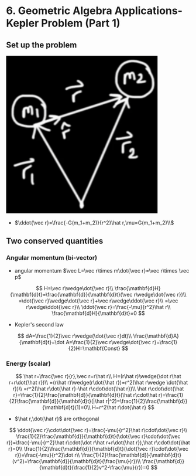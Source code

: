 # 6. Geometric Algebra Applications-Kepler Problem (Part 1)

## Set up the problem

![image-20221203221943595](./img/image-20221203221943595.png)

- $\ddot{\vec r}=\frac{-G(m_1+m_2)}{r^2}\hat r,\mu=G(m_1+m_2)\\$

## Two conserved quantities

### Angular momentum (bi-vector)

- angular momentum $\vec L=\vec r\times m\dot{\vec r}=\vec r\times \vec p$

$$
H=\vec r\wedge\dot{\vec r}\\
\frac{\mathbf{d}H}{\mathbf{d}t}=\frac{\mathbf{d}}{\mathbf{d}t}(\vec r\wedge\dot{\vec r})\\
=\dot{\vec r}\wedge\dot{\vec r}+\vec r\wedge\ddot{\vec r}\\
=\vec r\wedge\ddot{\vec r}\\
\ddot{\vec r}=\frac{-\mu}{r^2}\hat r\\
\frac{\mathbf{d}H}{\mathbf{d}t}=0
$$

- Kepler's second law

$$
dA=\frac{1}{2}\vec r\wedge(\dot{\vec r}dt)\\
\frac{\mathbf{d}A}{\mathbf{d}t}=\dot A=\frac{1}{2}\vec r\wedge\dot{\vec r}=\frac{1}{2}H=\mathbf{Const}
$$

### Energy (scalar)

$$
\hat r=\frac{\vec r}{r},\vec r=r\hat r\\
H=(r\hat r)\wedge(\dot r\hat r+r\dot{\hat r})\\
=(r\hat r)\wedge(r\dot{\hat r})=r^2(\hat r\wedge \dot{\hat r})\\
=r^2(\hat r\dot{\hat r}-\hat r\cdot\dot{\hat r})\\
\hat r\cdot\dot{\hat r}=\frac{1}{2}\frac{\mathbf{d}}{\mathbf{d}t}(\hat r\cdot\hat r)=\frac{1}{2}\frac{\mathbf{d}}{\mathbf{d}t}(|\hat r|^2)=\frac{1}{2}\frac{\mathbf{d}}{\mathbf{d}t}(1)=0\\
H=r^2\hat r\dot{\hat r}
$$

- $\hat r,\dot{\hat r}$ are orthogonal

$$
\ddot{\vec r}\cdot\dot{\vec r}=\frac{-\mu}{r^2}\hat r\cdot\dot{\vec r}\\
\frac{1}{2}\frac{\mathbf{d}}{\mathbf{d}t}(\dot{\vec r}\cdot\dot{\vec r})=\frac{-\mu}{r^2}\hat r\cdot(\dot r\hat r+r\dot{\hat r}),\hat r\cdot\dot{\hat r}=0\\
\frac{1}{2}\frac{\mathbf{d}}{\mathbf{d}t}(\dot{\vec r}\cdot\dot{\vec r})=\frac{-\mu}{r^2}\dot r\\
\frac{1}{2}\frac{\mathbf{d}}{\mathbf{d}t}(v^2)=\frac{\mathbf{d}}{\mathbf{d}t}(\frac{\mu}{r})\\
\frac{\mathbf{d}}{\mathbf{d}t}(\frac{1}{2}v^2-\frac{\mu}{r})=0
$$


